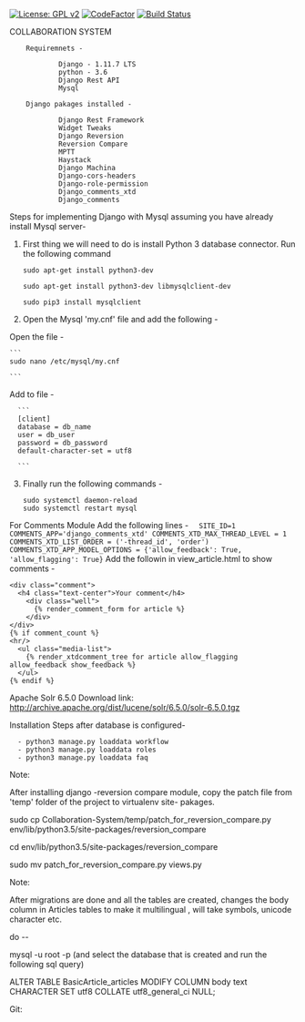 [![License: GPL v2](https://img.shields.io/badge/License-GPL%20v2-blue.svg)](https://www.gnu.org/licenses/old-licenses/gpl-2.0.en.html)
[![CodeFactor](https://www.codefactor.io/repository/github/fresearchgroup/collaboration-system/badge)](https://www.codefactor.io/repository/github/fresearchgroup/collaboration-system)
[![Build Status](https://travis-ci.org/fresearchgroup/Collaboration-System.svg?branch=develop)](https://travis-ci.org/fresearchgroup/Collaboration-System)

COLLABORATION SYSTEM

        Requiremnets -

                Django - 1.11.7 LTS
                python - 3.6
                Django Rest API
                Mysql

        Django pakages installed - 

                Django Rest Framework
                Widget Tweaks
                Django Reversion
                Reversion Compare
                MPTT
                Haystack
                Django Machina
                Django-cors-headers
                Django-role-permission
                Django_comments_xtd
                Django_comments


Steps for implementing Django with Mysql assuming you have already install Mysql server-

1. First thing we will need to do is install Python 3 database connector. Run the following command

    ```
    sudo apt-get install python3-dev

    ```

    ```
    sudo apt-get install python3-dev libmysqlclient-dev

    ```
    ```
    sudo pip3 install mysqlclient

    ```


2. Open the Mysql 'my.cnf' file and add the following -

  Open the file -

    ```
    sudo nano /etc/mysql/my.cnf

    ```
  Add to file -

      ```
      [client]
      database = db_name
      user = db_user
      password = db_password
      default-character-set = utf8
      
      ```
3. Finally run the following commands -

   ```
   sudo systemctl daemon-reload
   sudo systemctl restart mysql
   ```



 For Comments Module Add the following lines -
    ```  
    SITE_ID=1
    COMMENTS_APP='django_comments_xtd'
    COMMENTS_XTD_MAX_THREAD_LEVEL = 1 
    COMMENTS_XTD_LIST_ORDER = ('-thread_id', 'order') 
    COMMENTS_XTD_APP_MODEL_OPTIONS = {'allow_feedback': True, 'allow_flagging': True}
    ```
 Add the followin in view_article.html to show comments -
  ```
  <div class="comment">
    <h4 class="text-center">Your comment</h4>
      <div class="well">
        {% render_comment_form for article %}
      </div>
  </div>
  {% if comment_count %}
  <hr/>
    <ul class="media-list">
      {% render_xtdcomment_tree for article allow_flagging allow_feedback show_feedback %}
    </ul>
  {% endif %}
  ```

Apache Solr 6.5.0
Download link: http://archive.apache.org/dist/lucene/solr/6.5.0/solr-6.5.0.tgz



Installation Steps after database is configured- 

      - python3 manage.py loaddata workflow
      - python3 manage.py loaddata roles
      - python3 manage.py loaddata faq



Note:

After installing django -reversion compare module, copy the patch file from 'temp' folder of the project to virtualenv site- pakages.

 sudo cp Collaboration-System/temp/patch_for_reversion_compare.py  env/lib/python3.5/site-packages/reversion_compare

 cd env/lib/python3.5/site-packages/reversion_compare

 sudo mv patch_for_reversion_compare.py views.py


 Note:

 After migrations are done and all the tables are created, changes the body column in Articles tables to make it multilingual , will take symbols, unicode character etc.

 do --

 mysql -u root -p  (and select the database that is created and run the following sql query)
 
 ALTER TABLE BasicArticle_articles MODIFY COLUMN body text CHARACTER SET utf8 COLLATE utf8_general_ci NULL;

Git:
